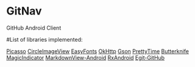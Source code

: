 # GitNav

GitHub Android Client

#List of libraries implemented:

[Picasso][picasso]
[CircleImageView][circle]
[EasyFonts][easy]
[OkHttp][okhttp]
[Gson][gson]
[PrettyTime][pretty]
[Butterknife][butter]
[MagicIndicator][magic]
[MarkdownView-Android][markdown]
[RxAndroid][rxandroid]
[Egit-GitHub][egit]

[picasso]: http://square.github.io/picasso/
[circle]: https://github.com/hdodenhof/CircleImageView
[easy]: https://github.com/vsvankhede/EasyFonts
[okhttp]: http://square.github.io/okhttp/
[gson]: https://github.com/google/gson
[pretty]: http://www.ocpsoft.org/prettytime/
[butter]: http://jakewharton.github.io/butterknife/
[magic]: https://github.com/hackware1993/MagicIndicator
[markdown]: https://github.com/mukeshsolanki/MarkdownView-Android
[rxandroid]: https://github.com/ReactiveX/RxAndroid
[egit]: https://github.com/eclipse/egit-github